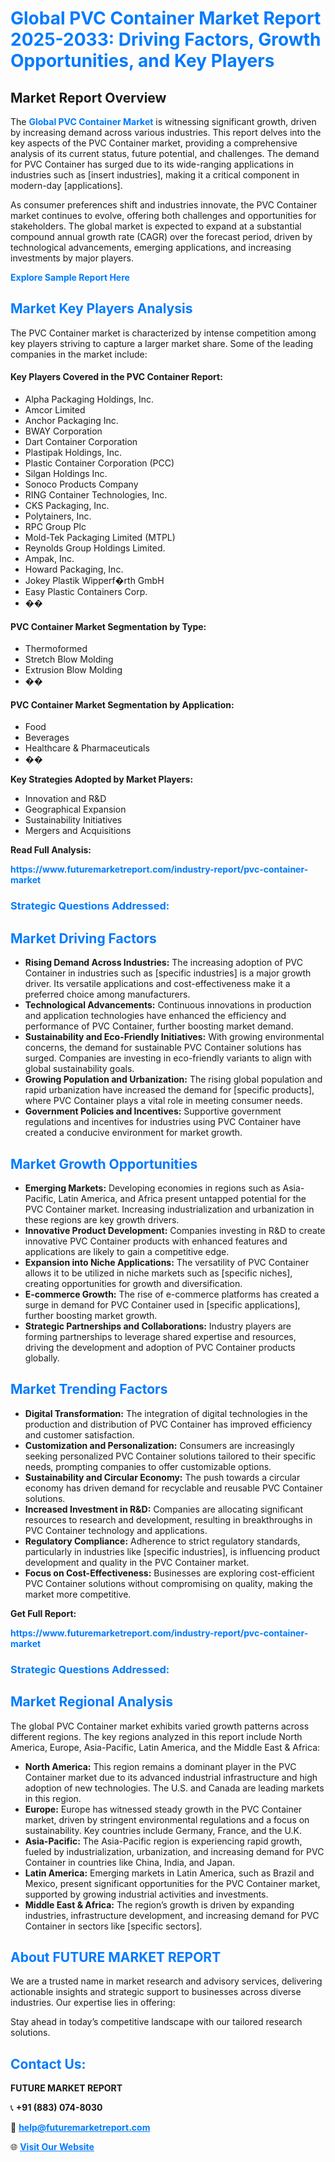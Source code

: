 <h1 style="color: #007BFF;">Global PVC Container Market Report 2025-2033: Driving Factors, Growth Opportunities, and Key Players</h1>

<section id="overview">
<h2>Market Report Overview</h2>
<p>The <a href="https://www.futuremarketreport.com/industry-report/pvc-container-market" style="color: #007BFF; text-decoration: none;"><strong>Global PVC Container Market</strong></a> is witnessing significant growth, driven by increasing demand across various industries. This report delves into the key aspects of the PVC Container market, providing a comprehensive analysis of its current status, future potential, and challenges. The demand for PVC Container has surged due to its wide-ranging applications in industries such as [insert industries], making it a critical component in modern-day [applications].</p>
<p>As consumer preferences shift and industries innovate, the PVC Container market continues to evolve, offering both challenges and opportunities for stakeholders. The global market is expected to expand at a substantial compound annual growth rate (CAGR) over the forecast period, driven by technological advancements, emerging applications, and increasing investments by major players.</p>
</section>

<section id="overview">
<p><a href="https://www.futuremarketreport.com/request-sample/reportId=117983" style="color: #007BFF; text-decoration: none;"><strong>Explore Sample Report Here</strong></a></p>
</section>

<section id="key-players">
<h2 style="color: #007BFF;">Market Key Players Analysis</h2>
<p>The PVC Container market is characterized by intense competition among key players striving to capture a larger market share. Some of the leading companies in the market include:</p>
<h4>Key Players Covered in the PVC Container Report:</h4>
<ul><li>Alpha Packaging Holdings, Inc.</li><li>Amcor Limited</li><li>Anchor Packaging Inc.</li><li>BWAY Corporation</li><li>Dart Container Corporation</li><li>Plastipak Holdings, Inc.</li><li>Plastic Container Corporation (PCC)</li><li>Silgan Holdings Inc.</li><li>Sonoco Products Company</li><li>RING Container Technologies, Inc.</li><li>CKS Packaging, Inc.</li><li>Polytainers, Inc.</li><li>RPC Group Plc</li><li>Mold-Tek Packaging Limited (MTPL)</li><li>Reynolds Group Holdings Limited.</li><li>Ampak, Inc.</li><li>Howard Packaging, Inc.</li><li>Jokey Plastik Wipperf�rth GmbH</li><li>Easy Plastic Containers Corp.</li><li>��</li></ul>
<h4>PVC Container Market Segmentation by Type:</h4>
<ul><li>Thermoformed</li><li>Stretch Blow Molding</li><li>Extrusion Blow Molding</li><li>��</li></ul>

<h4>PVC Container Market Segmentation by Application:</h4>
<ul><li>Food</li><li>Beverages</li><li>Healthcare &amp; Pharmaceuticals</li><li>��</li></ul>
<p><strong>Key Strategies Adopted by Market Players:</strong></p>
<ul>
<li>Innovation and R&D</li>
<li>Geographical Expansion</li>
<li>Sustainability Initiatives</li>
<li>Mergers and Acquisitions</li>
</ul>
</section>

<section>
<p><strong>Read Full Analysis: </strong></p><a href="https://www.futuremarketreport.com/industry-report/pvc-container-market" style="color: #007BFF; text-decoration: none;"><strong>https://www.futuremarketreport.com/industry-report/pvc-container-market</strong></a>
<h3 style="color: #007BFF;">Strategic Questions Addressed:</h3>
</section>

<section id="driving-factors">
<h2 style="color: #007BFF;">Market Driving Factors</h2>
<ul>
<li><strong>Rising Demand Across Industries:</strong> The increasing adoption of PVC Container in industries such as [specific industries] is a major growth driver. Its versatile applications and cost-effectiveness make it a preferred choice among manufacturers.</li>
<li><strong>Technological Advancements:</strong> Continuous innovations in production and application technologies have enhanced the efficiency and performance of PVC Container, further boosting market demand.</li>
<li><strong>Sustainability and Eco-Friendly Initiatives:</strong> With growing environmental concerns, the demand for sustainable PVC Container solutions has surged. Companies are investing in eco-friendly variants to align with global sustainability goals.</li>
<li><strong>Growing Population and Urbanization:</strong> The rising global population and rapid urbanization have increased the demand for [specific products], where PVC Container plays a vital role in meeting consumer needs.</li>
<li><strong>Government Policies and Incentives:</strong> Supportive government regulations and incentives for industries using PVC Container have created a conducive environment for market growth.</li>
</ul>
</section>

<section id="growth-opportunities">
<h2 style="color: #007BFF;">Market Growth Opportunities</h2>
<ul>
<li><strong>Emerging Markets:</strong> Developing economies in regions such as Asia-Pacific, Latin America, and Africa present untapped potential for the PVC Container market. Increasing industrialization and urbanization in these regions are key growth drivers.</li>
<li><strong>Innovative Product Development:</strong> Companies investing in R&D to create innovative PVC Container products with enhanced features and applications are likely to gain a competitive edge.</li>
<li><strong>Expansion into Niche Applications:</strong> The versatility of PVC Container allows it to be utilized in niche markets such as [specific niches], creating opportunities for growth and diversification.</li>
<li><strong>E-commerce Growth:</strong> The rise of e-commerce platforms has created a surge in demand for PVC Container used in [specific applications], further boosting market growth.</li>
<li><strong>Strategic Partnerships and Collaborations:</strong> Industry players are forming partnerships to leverage shared expertise and resources, driving the development and adoption of PVC Container products globally.</li>
</ul>
</section>

<section id="trending-factors">
<h2 style="color: #007BFF;">Market Trending Factors</h2>
<ul>
<li><strong>Digital Transformation:</strong> The integration of digital technologies in the production and distribution of PVC Container has improved efficiency and customer satisfaction.</li>
<li><strong>Customization and Personalization:</strong> Consumers are increasingly seeking personalized PVC Container solutions tailored to their specific needs, prompting companies to offer customizable options.</li>
<li><strong>Sustainability and Circular Economy:</strong> The push towards a circular economy has driven demand for recyclable and reusable PVC Container solutions.</li>
<li><strong>Increased Investment in R&D:</strong> Companies are allocating significant resources to research and development, resulting in breakthroughs in PVC Container technology and applications.</li>
<li><strong>Regulatory Compliance:</strong> Adherence to strict regulatory standards, particularly in industries like [specific industries], is influencing product development and quality in the PVC Container market.</li>
<li><strong>Focus on Cost-Effectiveness:</strong> Businesses are exploring cost-efficient PVC Container solutions without compromising on quality, making the market more competitive.</li>
</ul>
</section>

<section>
<p><strong>Get Full Report: </strong></p><a href="https://www.futuremarketreport.com/industry-report/pvc-container-market" style="color: #007BFF; text-decoration: none;"><strong>https://www.futuremarketreport.com/industry-report/pvc-container-market</strong></a>
<h3 style="color: #007BFF;">Strategic Questions Addressed:</h3>
</section>


<section id="regional-analysis">
<h2 style="color: #007BFF;">Market Regional Analysis</h2>
<p>The global PVC Container market exhibits varied growth patterns across different regions. The key regions analyzed in this report include North America, Europe, Asia-Pacific, Latin America, and the Middle East & Africa:</p>
<ul>
<li><strong>North America:</strong> This region remains a dominant player in the PVC Container market due to its advanced industrial infrastructure and high adoption of new technologies. The U.S. and Canada are leading markets in this region.</li>
<li><strong>Europe:</strong> Europe has witnessed steady growth in the PVC Container market, driven by stringent environmental regulations and a focus on sustainability. Key countries include Germany, France, and the U.K.</li>
<li><strong>Asia-Pacific:</strong> The Asia-Pacific region is experiencing rapid growth, fueled by industrialization, urbanization, and increasing demand for PVC Container in countries like China, India, and Japan.</li>
<li><strong>Latin America:</strong> Emerging markets in Latin America, such as Brazil and Mexico, present significant opportunities for the PVC Container market, supported by growing industrial activities and investments.</li>
<li><strong>Middle East & Africa:</strong> The region’s growth is driven by expanding industries, infrastructure development, and increasing demand for PVC Container in sectors like [specific sectors].</li>
</ul>
</section>

<footer>
<h2 style="color: #007BFF;">About FUTURE MARKET REPORT</h2>
<p>We are a trusted name in market research and advisory services, delivering actionable insights and strategic support to businesses across diverse industries. Our expertise lies in offering:</p>

<p>Stay ahead in today’s competitive landscape with our tailored research solutions.</p>

<h2 style="color: #007BFF;">Contact Us:</h2>
<p><strong>FUTURE MARKET REPORT</strong></p>
<p>📞 <strong>+91 (883) 074-8030</strong></p>
<p>📧 <strong><a href="mailto:help@futuremarketreport.com" style="color: #007BFF;">help@futuremarketreport.com</a></strong></p>
<p>🌐 <strong><a href="https://www.futuremarketreport.com/" style="color: #007BFF;">Visit Our Website</a></strong></p>
</footer>